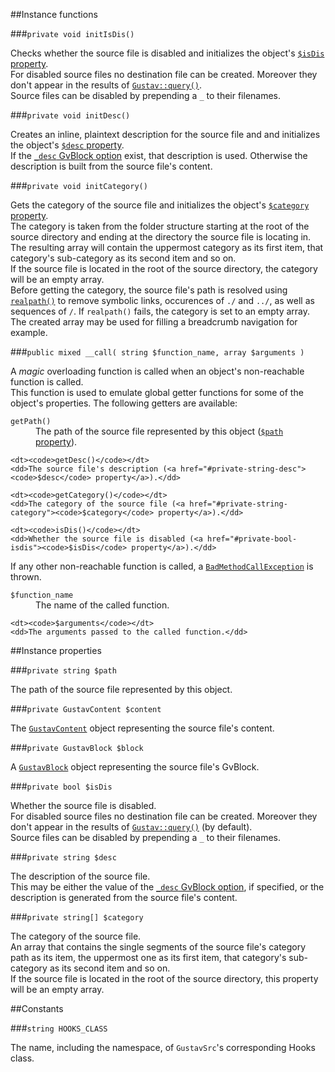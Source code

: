 ##Instance functions

###`private void initIsDis()`

Checks whether the source file is disabled and initializes the object's [`$isDis` property](#private-bool-isdis).  
For disabled source files no destination file can be created. Moreover they don't appear in the results of [`Gustav::query()`](Public-API%3a-Gustav#string-query--stringstring-src_directory----bool-recursive--true--arraynull-filters--null--int-filters_operator--gustavfilter_and--int-order_by--gustavorder_pub--int-min_match_score--0--bool-include_disabled--false--include_hidden_directory--false--).  
Source files can be disabled by prepending a `_` to their filenames.

###`private void initDesc()`

Creates an inline, plaintext description for the source file and and initializes the object's [`$desc` property](#private-string-desc).  
If the [`_desc` GvBlock option](Gustav-core-options#_desc) exist, that description is used. Otherwise the description is built from the source file's content.

###`private void initCategory()`

Gets the category of the source file and initializes the object's [`$category` property](#private-string-category).  
The category is taken from the folder structure starting at the root of the source directory and ending at the directory the source file is locating in.  
The resulting array will contain the uppermost category as its first item, that category's sub-category as its second item and so on.  
If the source file is located in the root of the source directory, the category will be an empty array.  
Before getting the category, the source file's path is resolved using [`realpath()`](http://php.net/manual/en/function.realpath.php) to remove symbolic links, occurences of `./` and `../`, as well as sequences of `/`. If `realpath()` fails, the category is set to an empty array.  
The created array may be used for filling a breadcrumb navigation for example.

###`public mixed __call( string $function_name, array $arguments )`

A *magic* overloading function is called when an object's non-reachable function is called.  
This function is used to emulate global getter functions for some of the object's properties. The following getters are available:

<dl>
    <dt><code>getPath()</code></dt>
    <dd>The path of the source file represented by this object (<a href="#private-string-path"><code>$path</code> property</a>).</dd>
    
    <dt><code>getDesc()</code></dt>
    <dd>The source file's description (<a href="#private-string-desc"><code>$desc</code> property</a>).</dd>
    
    <dt><code>getCategory()</code></dt>
    <dd>The category of the source file (<a href="#private-string-category"><code>$category</code> property</a>).</dd>
    
    <dt><code>isDis()</code></dt>
    <dd>Whether the source file is disabled (<a href="#private-bool-isdis"><code>$isDis</code> property</a>).</dd>
</dl>

If any other non-reachable function is called, a [`BadMethodCallException`](http://php.net/manual/en/class.badmethodcallexception.php) is thrown.

<dl>
    <dt><code>$function_name</code></dt>
    <dd>The name of the called function.</dd>
    
    <dt><code>$arguments</code></dt>
    <dd>The arguments passed to the called function.</dd>
</dl>



##Instance properties

###`private string $path`

The path of the source file represented by this object.

###`private GustavContent $content`

The [`GustavContent`](API#gustavcontent) object representing the source file's content.

###`private GustavBlock $block`

A [`GustavBlock`](API#gustavblock) object representing the source file's GvBlock.

###`private bool $isDis`

Whether the source file is disabled.  
For disabled source files no destination file can be created. Moreover they don't appear in the results of [`Gustav::query()`](Public-API%3a-Gustav#string-query--stringstring-src_directory----bool-recursive--true--arraynull-filters--null--int-filters_operator--gustavfilter_and--int-order_by--gustavorder_pub--int-min_match_score--0--bool-include_disabled--false--include_hidden_directory--false--) (by default).  
Source files can be disabled by prepending a `_` to their filenames.
    
###`private string $desc`

The description of the source file.  
This may be either the value of the [`_desc` GvBlock option](Gustav-core-options#_desc), if specified, or the description is generated from the source file's content.
    
###`private string[] $category`

The category of the source file.  
An array that contains the single segments of the source file's category path as its item, the uppermost one as its first item, that category's sub-category as its second item and so on.  
If the source file is located in the root of the source directory, this property will be an empty array.



##Constants

###`string HOOKS_CLASS`

The name, including the namespace, of `GustavSrc`'s corresponding Hooks class.